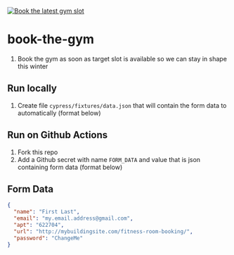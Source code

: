 [![Book the latest gym slot](https://github.com/mattemoore/book-the-gym/actions/workflows/book-the-gym.yml/badge.svg)](https://github.com/mattemoore/book-the-gym/actions/workflows/book-the-gym.yml)

# book-the-gym

1. Book the gym as soon as target slot is available so we can stay in shape this winter

## Run locally

1. Create file `cypress/fixtures/data.json` that will contain the form data to automatically (format below)

## Run on Github Actions

1. Fork this repo
2. Add a Github secret with name `FORM_DATA` and value that is json containing form data (format below)

## Form Data

```json
{
  "name": "First Last",
  "email": "my.email.address@gmail.com",
  "apt": "622704",
  "url": "http://mybuildingsite.com/fitness-room-booking/",
  "password": "ChangeMe"
}
```
